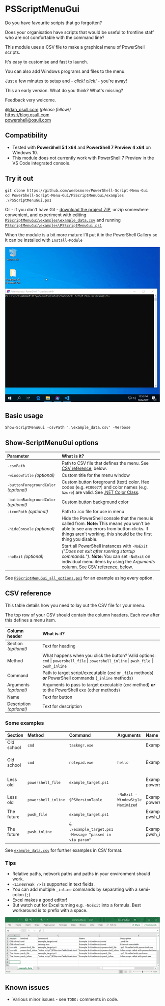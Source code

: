 # PSScriptMenuGui

Do you have favourite scripts that go forgotten?

Does your organisation have scripts that would be useful to frontline staff who are not comfortable with the command line?

This module uses a CSV file to make a graphical menu of PowerShell scripts.

It's easy to customise and fast to launch.

You can also add Windows programs and files to the menu.

Just a few minutes to setup and - *click! click!* - you're away!

This an early version. What do you think? What's missing?

Feedback very welcome.

[@dan_osull.com](https://twitter.com/dan_osull_com/) *(please follow!)*  
https://blog.osull.com  
powershell@osull.com

## Compatibility

- Tested with **PowerShell 5.1 x64** and **PowerShell 7 Preview 4 x64** on Windows 10.
- This module does not currently work with PowerShell 7 Preview in the VS Code integrated console.

## Try it out

    git clone https://github.com/weebsnore/PowerShell-Script-Menu-Gui
    cd PowerShell-Script-Menu-Gui/PSScriptMenuGui/examples
    .\PSScriptMenuGui.ps1

Or - if you don't have Git - [download the project ZIP](https://github.com/weebsnore/PowerShell-Script-Menu-Gui/archive/master.zip), unzip somewhere convenient, and experiment with editing [`PSScriptMenuGui\examples\example_data.csv`](PSScriptMenuGui/examples/example_data.csv) and running [`PSScriptMenuGui\examples\PSScriptMenuGui.ps1`](PSScriptMenuGui/examples/PSScriptMenuGui.ps1)

When the module is a bit more mature I'll put it in the PowerShell Gallery so it can be installed with `Install-Module`

![](demo.gif)

## Basic usage

    Show-ScriptMenuGui -csvPath '.\example_data.csv' -Verbose

## Show-ScriptMenuGui options

Parameter | What is it?
:--- |:---
`-csvPath` | Path to CSV file that defines the menu. See [CSV reference](#csv-reference), below.
`-windowTitle` *(optional)* | Custom title for the menu window
`-buttonForegroundColor` *(optional)* | Custom button foreground (text) color. Hex codes (e.g. `#C00077`) and color names (e.g. `Azure`) are valid. See [.NET Color Class](https://docs.microsoft.com/en-us/dotnet/api/system.windows.media.colors).
`-buttonBackgroundColor` *(optional)* | Custom button background color
`-iconPath` *(optional)* | Path to .ico file for use in menu
`-hideConsole` *(optional)* | Hide the PowerShell console that the menu is called from. **Note:** This means you won't be able to see any errors from button clicks. If things aren't working, this should be the first thing you disable.
`-noExit` *(optional)* | Start all PowerShell instances with `-NoExit` *("Does not exit after running startup commands.")*. **Note:** You can set `-NoExit` on individual menu items by using the *Arguments* column. See [CSV reference](#csv-reference), below.

See [`PSScriptMenuGui_all_options.ps1`](PSScriptMenuGui/examples/PSScriptMenuGui_all_options.ps1) for an example using every option.

## CSV reference

This table details how you need to lay out the CSV file for your menu.

The top row of your CSV should contain the column headers. Each row after this defines a menu item.

Column header | What is it?
:--- |:---
Section *(optional)* | Text for heading
Method | What happens when you click the button? Valid options: `cmd` \| `powershell_file` \| `powershell_inline` \| `pwsh_file` \| `pwsh_inline`
Command | Path to target script/executable (`cmd` or `_file` methods) ***or*** PowerShell commands (`_inline` methods)
Arguments *(optional)* | Arguments to pass to target executable (`cmd` method) ***or*** to the PowerShell exe (other methods)
Name | Text for button
Description *(optional)* | Text for description 

### Some examples

Section | Method | Command | Arguments | Name | Description
:---|:---|:---|:---|:---|:---
Old school | `cmd` | `taskmgr.exe` | | Example 2: cmd | External executable
Old school | `cmd` | `notepad.exe` | `hello` | Example 3: cmd | External executable with arguments
Less old | `powershell_file` | `example_target.ps1` | | Example 4: powershell_file | .ps1 file called with powershell.exe
Less old | `powershell_inline` | `$PSVersionTable` | `-NoExit -WindowStyle Maximized` | Example 6: powershell_inline | Additional powershell.exe arguments
The future | `pwsh_file` | `example_target.ps1` | | Example 7: pwsh_file | .ps1 file called with pwsh.exe
The future | `pwsh_inline` | `& .\example_target.ps1 -Message "passed in via param"` | |Example 9: pwsh_inline | .ps1 file called with parameter

See [`example_data.csv`](PSScriptMenuGui/examples/example_data.csv) for further examples in CSV format.

### Tips

- Relative paths, network paths and paths in your environment should work.
- `<LineBreak />` is supported in text fields.
- You can add multiple `_inline` commands by separating with a semi-colon (`;`)
- Excel makes a good editor!
- But watch out for Excel turning e.g. `-NoExit` into a formula. Best workaround is to prefix with a space.

![](excel.png)

## Known issues

- Various minor issues - see `TODO:` comments in code.
